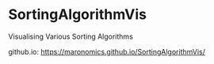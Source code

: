 # SortingAlgorithmVis

Visualising Various Sorting Algorithms

github.io: <https://maronomics.github.io/SortingAlgorithmVis/>

